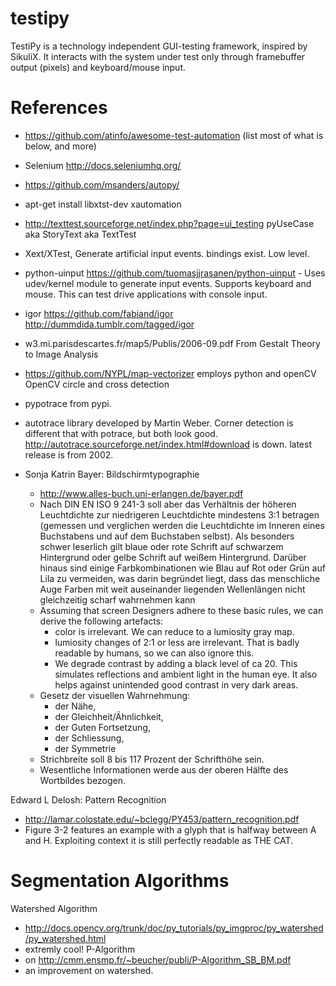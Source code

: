 testipy
=======

TestiPy is a technology independent GUI-testing framework, inspired by SikuliX.
It interacts with the system under test only through framebuffer output 
(pixels) and keyboard/mouse input.


References
==========

* https://github.com/atinfo/awesome-test-automation (list most of what is below, and more)

* Selenium http://docs.seleniumhq.org/

* https://github.com/msanders/autopy/

* apt-get install libxtst-dev xautomation

* http://texttest.sourceforge.net/index.php?page=ui_testing
  pyUseCase aka StoryText aka TextTest 

* Xext/XTest, Generate artificial input events. bindings exist. Low level.

* python-uinput https://github.com/tuomasjjrasanen/python-uinput - Uses 
  udev/kernel module to generate input events.  Supports keyboard and mouse.
  This can test drive applications with console input.

* igor https://github.com/fabiand/igor http://dummdida.tumblr.com/tagged/igor

* w3.mi.parisdescartes.fr/map5/Publis/2006-09.pdf
   From Gestalt Theory to Image Analysis
  
* https://github.com/NYPL/map-vectorizer employs python and openCV
  OpenCV circle and cross detection
 
* pypotrace from pypi.

* autotrace library developed by Martin Weber. 
	Corner detection is different that with potrace, but both look good.
	http://autotrace.sourceforge.net/index.html#download is down. latest
	release is from 2002.

* Sonja Katrin Bayer: Bildschirmtypographie
  - http://www.alles-buch.uni-erlangen.de/bayer.pdf
  - Nach DIN EN ISO 9 241-3 soll aber das Verhältnis der höheren Leuchtdichte
    zur niedrigeren Leuchtdichte mindestens 3:1 betragen (gemessen und
    verglichen werden die Leuchtdichte im Inneren eines Buchstabens und auf dem
    Buchstaben selbst). Als besonders schwer leserlich gilt blaue oder rote
    Schrift auf schwarzem Hintergrund oder gelbe Schrift auf weißem
    Hintergrund.  Darüber hinaus sind einige Farbkombinationen wie Blau auf Rot
    oder Grün auf Lila zu vermeiden, was darin begründet liegt, dass das
    menschliche Auge Farben mit weit auseinander liegenden Wellenlängen nicht
    gleichzeitig scharf wahrnehmen kann
  - Assuming that screen Designers adhere to these basic rules, we can derive 
    the following artefacts: 
    * color is irrelevant. We can reduce to a lumiosity gray map.
    * lumiosity changes of 2:1 or less are irrelevant. That is badly readable by 
      humans, so we can also ignore this. 
    * We degrade contrast by adding a black level of ca 20. This simulates
      reflections and ambient light in the human eye. It also helps against 
      unintended good contrast in very dark areas.
  - Gesetz der visuellen Wahrnehmung: 
    * der Nähe, 
    * der Gleichheit/Ähnlichkeit, 
    * der Guten Fortsetzung, 
    * der Schliessung, 
    * der Symmetrie
  - Strichbreite soll 8 bis 117 Prozent der Schrifthöhe sein.
  - Wesentliche Informationen werde aus der oberen Hälfte des Wortbildes bezogen.

 Edward L Delosh: Pattern Recognition
  - http://lamar.colostate.edu/~bclegg/PY453/pattern_recognition.pdf
  - Figure 3-2 features an example with a glyph that is halfway between A and H. 
    Exploiting context it is still perfectly readable as THE CAT.


Segmentation Algorithms
=======================
  Watershed Algorithm
  - http://docs.opencv.org/trunk/doc/py_tutorials/py_imgproc/py_watershed/py_watershed.html
  - extremly cool! 
  P-Algorithm
  - on http://cmm.ensmp.fr/~beucher/publi/P-Algorithm_SB_BM.pdf
  - an improvement on watershed.




